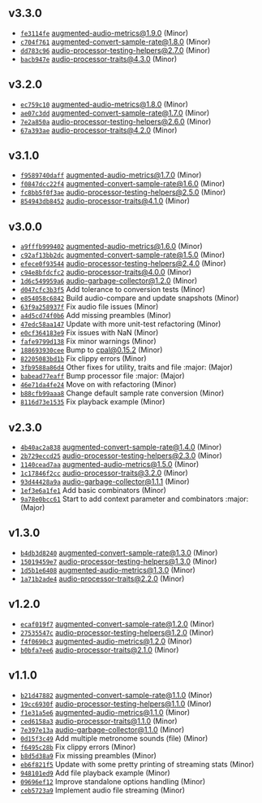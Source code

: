## v3.3.0

* [`fe3114fe`](https://github.com/yamadapc/augmented-audio/commits/fe3114fe) augmented-audio-metrics@1.9.0 (Minor)
* [`c704f761`](https://github.com/yamadapc/augmented-audio/commits/c704f761) augmented-convert-sample-rate@1.8.0 (Minor)
* [`dd783c96`](https://github.com/yamadapc/augmented-audio/commits/dd783c96) audio-processor-testing-helpers@2.7.0 (Minor)
* [`bacb947e`](https://github.com/yamadapc/augmented-audio/commits/bacb947e) audio-processor-traits@4.3.0 (Minor)

## v3.2.0

* [`ec759c10`](https://github.com/yamadapc/augmented-audio/commits/ec759c10) augmented-audio-metrics@1.8.0 (Minor)
* [`ae07c3dd`](https://github.com/yamadapc/augmented-audio/commits/ae07c3dd) augmented-convert-sample-rate@1.7.0 (Minor)
* [`7e2a850a`](https://github.com/yamadapc/augmented-audio/commits/7e2a850a) audio-processor-testing-helpers@2.6.0 (Minor)
* [`67a393ae`](https://github.com/yamadapc/augmented-audio/commits/67a393ae) audio-processor-traits@4.2.0 (Minor)

## v3.1.0

* [`f9589740daff`](https://github.com/yamadapc/augmented-audio/commits/f9589740daff) augmented-audio-metrics@1.7.0 (Minor)
* [`f0847dcc22f4`](https://github.com/yamadapc/augmented-audio/commits/f0847dcc22f4) augmented-convert-sample-rate@1.6.0 (Minor)
* [`fc8bb5f0f3ae`](https://github.com/yamadapc/augmented-audio/commits/fc8bb5f0f3ae) audio-processor-testing-helpers@2.5.0 (Minor)
* [`854943db8452`](https://github.com/yamadapc/augmented-audio/commits/854943db8452) audio-processor-traits@4.1.0 (Minor)

## v3.0.0

* [`a9fffb999402`](https://github.com/yamadapc/augmented-audio/commits/a9fffb999402) augmented-audio-metrics@1.6.0 (Minor)
* [`c92af13bb2dc`](https://github.com/yamadapc/augmented-audio/commits/c92af13bb2dc) augmented-convert-sample-rate@1.5.0 (Minor)
* [`efece0f93544`](https://github.com/yamadapc/augmented-audio/commits/efece0f93544) audio-processor-testing-helpers@2.4.0 (Minor)
* [`c94e8bfdcfc2`](https://github.com/yamadapc/augmented-audio/commits/c94e8bfdcfc2) audio-processor-traits@4.0.0 (Minor)
* [`1d6c549959a6`](https://github.com/yamadapc/augmented-audio/commits/1d6c549959a6) audio-garbage-collector@1.2.0 (Minor)
* [`d047cfc3b3f5`](https://github.com/yamadapc/augmented-audio/commits/d047cfc3b3f5) Add tolerance to conversion tests (Minor)
* [`e854058c6842`](https://github.com/yamadapc/augmented-audio/commits/e854058c6842) Build audio-compare and update snapshots (Minor)
* [`63f9a258937f`](https://github.com/yamadapc/augmented-audio/commits/63f9a258937f) Fix audio file issues (Minor)
* [`a4d5cd74f0b6`](https://github.com/yamadapc/augmented-audio/commits/a4d5cd74f0b6) Add missing preambles (Minor)
* [`47edc58aa147`](https://github.com/yamadapc/augmented-audio/commits/47edc58aa147) Update with more unit-test refactoring (Minor)
* [`e0cf364183e9`](https://github.com/yamadapc/augmented-audio/commits/e0cf364183e9) Fix issues with NaN (Minor)
* [`fafe9799d138`](https://github.com/yamadapc/augmented-audio/commits/fafe9799d138) Fix minor warnings (Minor)
* [`188693930cee`](https://github.com/yamadapc/augmented-audio/commits/188693930cee) Bump to cpal@0.15.2 (Minor)
* [`82205083bd1b`](https://github.com/yamadapc/augmented-audio/commits/82205083bd1b) Fix clippy errors (Minor)
* [`3fb9588a86d4`](https://github.com/yamadapc/augmented-audio/commits/3fb9588a86d4) Other fixes for utility, traits and file :major: (Major)
* [`babead77eaff`](https://github.com/yamadapc/augmented-audio/commits/babead77eaff) Bump processor file :major: (Major)
* [`46e71da4fe24`](https://github.com/yamadapc/augmented-audio/commits/46e71da4fe24) Move on with refactoring (Minor)
* [`b88cfb99aaa8`](https://github.com/yamadapc/augmented-audio/commits/b88cfb99aaa8) Change default sample rate conversion (Minor)
* [`8116d73e1535`](https://github.com/yamadapc/augmented-audio/commits/8116d73e1535) Fix playback example (Minor)

## v2.3.0

* [`4b40ac2a838`](https://github.com/yamadapc/augmented-audio/commits/4b40ac2a838) augmented-convert-sample-rate@1.4.0 (Minor)
* [`2b729eccd25`](https://github.com/yamadapc/augmented-audio/commits/2b729eccd25) audio-processor-testing-helpers@2.3.0 (Minor)
* [`1140cead7aa`](https://github.com/yamadapc/augmented-audio/commits/1140cead7aa) augmented-audio-metrics@1.5.0 (Minor)
* [`1c17846f2cc`](https://github.com/yamadapc/augmented-audio/commits/1c17846f2cc) audio-processor-traits@3.2.0 (Minor)
* [`93d44428a9a`](https://github.com/yamadapc/augmented-audio/commits/93d44428a9a) audio-garbage-collector@1.1.1 (Minor)
* [`1ef3e6a1fe1`](https://github.com/yamadapc/augmented-audio/commits/1ef3e6a1fe1) Add basic combinators (Minor)
* [`9a78e0bcc61`](https://github.com/yamadapc/augmented-audio/commits/9a78e0bcc61) Start to add context parameter and combinators :major: (Major)

## v1.3.0

* [`b4db3d8240`](https://github.com/yamadapc/augmented-audio/commits/b4db3d8240) augmented-convert-sample-rate@1.3.0 (Minor)
* [`15019459e7`](https://github.com/yamadapc/augmented-audio/commits/15019459e7) audio-processor-testing-helpers@1.3.0 (Minor)
* [`1d5b1e6408`](https://github.com/yamadapc/augmented-audio/commits/1d5b1e6408) augmented-audio-metrics@1.3.0 (Minor)
* [`1a71b2ade4`](https://github.com/yamadapc/augmented-audio/commits/1a71b2ade4) audio-processor-traits@2.2.0 (Minor)

## v1.2.0

* [`ecaf019f7`](https://github.com/yamadapc/augmented-audio/commits/ecaf019f7) augmented-convert-sample-rate@1.2.0 (Minor)
* [`27535547c`](https://github.com/yamadapc/augmented-audio/commits/27535547c) audio-processor-testing-helpers@1.2.0 (Minor)
* [`f4f0690c3`](https://github.com/yamadapc/augmented-audio/commits/f4f0690c3) augmented-audio-metrics@1.2.0 (Minor)
* [`b0bfa7ee6`](https://github.com/yamadapc/augmented-audio/commits/b0bfa7ee6) audio-processor-traits@2.1.0 (Minor)

## v1.1.0

* [`b21d47882`](https://github.com/yamadapc/augmented-audio/commits/b21d47882) augmented-convert-sample-rate@1.1.0 (Minor)
* [`19cc6930f`](https://github.com/yamadapc/augmented-audio/commits/19cc6930f) audio-processor-testing-helpers@1.1.0 (Minor)
* [`f1e31a5e6`](https://github.com/yamadapc/augmented-audio/commits/f1e31a5e6) augmented-audio-metrics@1.1.0 (Minor)
* [`ced6158a3`](https://github.com/yamadapc/augmented-audio/commits/ced6158a3) audio-processor-traits@1.1.0 (Minor)
* [`7e397e13a`](https://github.com/yamadapc/augmented-audio/commits/7e397e13a) audio-garbage-collector@1.1.0 (Minor)
* [`0d15f3c49`](https://github.com/yamadapc/augmented-audio/commits/0d15f3c49) Add multiple metronome sounds (file) (Minor)
* [`f6495c28b`](https://github.com/yamadapc/augmented-audio/commits/f6495c28b) Fix clippy errors (Minor)
* [`b8d5d38a9`](https://github.com/yamadapc/augmented-audio/commits/b8d5d38a9) Fix missing preambles (Minor)
* [`eb6f821f5`](https://github.com/yamadapc/augmented-audio/commits/eb6f821f5) Update with some pretty printing of streaming stats (Minor)
* [`948101ed9`](https://github.com/yamadapc/augmented-audio/commits/948101ed9) Add file playback example (Minor)
* [`09696ef12`](https://github.com/yamadapc/augmented-audio/commits/09696ef12) Improve standalone options handling (Minor)
* [`ceb5723a9`](https://github.com/yamadapc/augmented-audio/commits/ceb5723a9) Implement audio file streaming (Minor)

